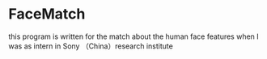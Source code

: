 # FaceMatch
this program is written for the match about the human face features when I was as intern in Sony （China）research institute
